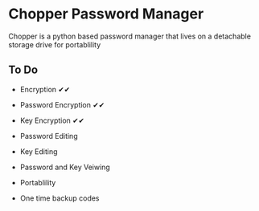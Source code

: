 # Chopper Password Manager

Chopper is a python based password manager that lives on a detachable storage drive for portablility

## To Do

- Encryption ✔✔

- Password Encryption ✔✔
- Key Encryption ✔✔

- Password Editing 
- Key Editing 

- Password and Key Veiwing

- Portablility

- One time backup codes
